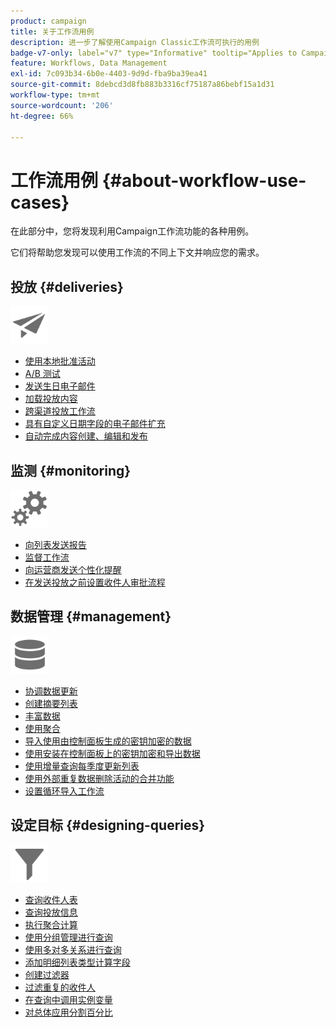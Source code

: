 ```yaml
---
product: campaign
title: 关于工作流用例
description: 进一步了解使用Campaign Classic工作流可执行的用例
badge-v7-only: label="v7" type="Informative" tooltip="Applies to Campaign Classic v7 only"
feature: Workflows, Data Management
exl-id: 7c093b34-6b0e-4403-9d9d-fba9ba39ea41
source-git-commit: 8debcd3d8fb883b3316cf75187a86bebf15a1d31
workflow-type: tm+mt
source-wordcount: '206'
ht-degree: 66%

---
```


# 工作流用例 {#about-workflow-use-cases}



在此部分中，您将发现利用Campaign工作流功能的各种用例。

它们将帮助您发现可以使用工作流的不同上下文并响应您的需求。

## 投放 {#deliveries}

<img src="assets/do-not-localize/icon_send.svg" width="60px">

* [使用本地批准活动](using-the-local-approval-activity.md)
* [A/B 测试](../../delivery/using/a-b-testing-use-case.md)
* [发送生日电子邮件](sending-a-birthday-email.md)
* [加载投放内容](loading-delivery-content.md)
* [跨渠道投放工作流](cross-channel-delivery-workflow.md)
* [具有自定义日期字段的电子邮件扩充](email-enrichment-with-custom-date-fields.md)
* [自动完成内容创建、编辑和发布](../../delivery/using/automating-via-workflows.md#examples)

## 监测 {#monitoring}

<img src="assets/do-not-localize/icon_monitoring.svg" width="60px">

* [向列表发送报告](sending-a-report-to-a-list.md)
* [监督工作流](supervising-workflows.md)
* [向运营商发送个性化提醒](sending-personalized-alerts-to-operators.md)
* [在发送投放之前设置收件人审批流程](using-the-local-approval-activity.md)

## 数据管理 {#management}

<img src="assets/do-not-localize/icon_manage.svg" width="60px">

* [协调数据更新](coordinating-data-updates.md)
* [创建摘要列表](creating-a-summary-list.md)
* [丰富数据](enriching-data.md)
* [使用聚合](using-aggregates.md)
* [导入使用由控制面板生成的密钥加密的数据](../../platform/using/unzip-decrypt.md)
* [使用安装在控制面板上的密钥加密和导出数据](how-to-use-workflow-data.md#use-case-gpg-encrypt)
* [使用增量查询每季度更新列表](quarterly-list-update.md)
* [使用外部重复数据删除活动的合并功能](deduplication-merge.md)
* [设置循环导入工作流](recurring-import-workflow.md)

## 设定目标 {#designing-queries}

<img src="assets/do-not-localize/icon_filter.svg" width="60px">

* [查询收件人表](querying-recipient-table.md)
* [查询投放信息](querying-delivery-information.md)
* [执行聚合计算](performing-aggregate-computing.md)
* [使用分组管理进行查询](querying-using-grouping-management.md)
* [使用多对多关系进行查询](querying-using-many-to-many-relationship.md)
* [添加明细列表类型计算字段](adding-enumeration-type-calculated-field.md)
* [创建过滤器](creating-a-filter.md)
* [过滤重复的收件人](filtering-duplicated-recipients.md)
* [在查询中调用实例变量](javascript-scripts-and-templates.md#calling-an-instance-variable-in-a-query)
* [对总体应用分割百分比](javascript-scripts-and-templates.md#example)
